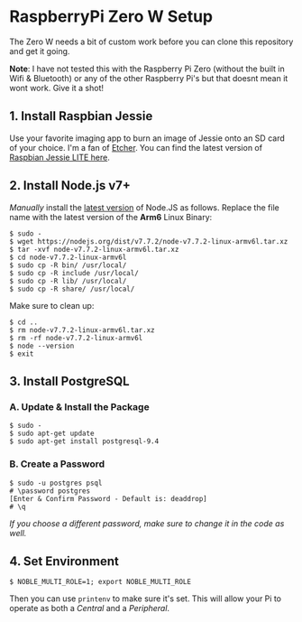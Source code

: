 # RaspberryPi Zero W Setup
The Zero W needs a bit of custom work before you can clone this repository and get it going. 

**Note**: I have not tested this with the Raspberry Pi Zero (without the built in Wifi & Bluetooth) or any of the other Raspberry Pi's but that doesnt mean it wont work. Give it a shot!

## 1. Install Raspbian Jessie
Use your favorite imaging app to burn an image of Jessie onto an SD card of your choice. I'm a fan of [Etcher](https://etcher.io). You can find the latest version of [Raspbian Jessie LITE here](https://www.raspberrypi.org/downloads/raspbian/).

## 2. Install Node.js v7+
*Manually* install the [latest version](https://nodejs.org/en/download/current/) of Node.JS as follows. Replace the file name with the latest version of the __**Arm6**__ Linux Binary:
```
$ sudo -
$ wget https://nodejs.org/dist/v7.7.2/node-v7.7.2-linux-armv6l.tar.xz
$ tar -xvf node-v7.7.2-linux-armv6l.tar.xz
$ cd node-v7.7.2-linux-armv6l
$ sudo cp -R bin/ /usr/local/
$ sudo cp -R include /usr/local/
$ sudo cp -R lib/ /usr/local/
$ sudo cp -R share/ /usr/local/
```
Make sure to clean up:
```
$ cd ..
$ rm node-v7.7.2-linux-armv6l.tar.xz
$ rm -rf node-v7.7.2-linux-armv6l
$ node --version
$ exit
```
## 3. Install PostgreSQL
### A. Update & Install the Package
```
$ sudo -
$ sudo apt-get update
$ sudo apt-get install postgresql-9.4
```
### B. Create a Password
```
$ sudo -u postgres psql
# \password postgres
[Enter & Confirm Password - Default is: deaddrop]
# \q
```
*If you choose a different password, make sure to change it in the code as well.*
## 4. Set Environment
```
$ NOBLE_MULTI_ROLE=1; export NOBLE_MULTI_ROLE
```
Then you can use `printenv` to make sure it's set. This will allow your Pi to operate as both a *Central* and a *Peripheral*.
